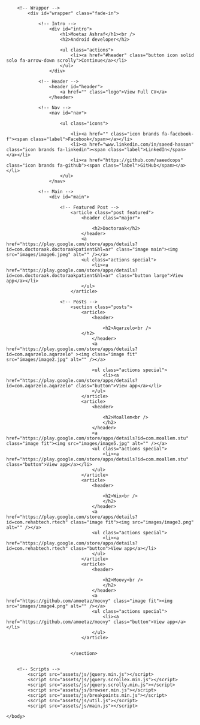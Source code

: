 
<!DOCTYPE HTML>
<!--
	Massively by HTML5 UP
	html5up.net | @ajlkn
	Free for personal and commercial use under the CCA 3.0 license (html5up.net/license)
-->
<html>
	<head>
		<title>ٍSaeed Hassan</title>
		<meta charset="utf-8" />
		<meta name="viewport" content="width=device-width, initial-scale=1, user-scalable=no" />
		<link rel="stylesheet" href="assets/css/main.css" />
		<noscript><link rel="stylesheet" href="assets/css/noscript.css" /></noscript>
	</head>
	<body class="is-preload">

		<!-- Wrapper -->
			<div id="wrapper" class="fade-in">

				<!-- Intro -->
					<div id="intro">
						<h1>Moetaz Ashraf</h1><br />
						<h2>Android developer</h2>

						<ul class="actions">
							<li><a href="#header" class="button icon solid solo fa-arrow-down scrolly">Continue</a></li>
						</ul>
					</div>

				<!-- Header -->
					<header id="header">
						<a href="" class="logo">View Full CV</a>
					</header>

				<!-- Nav -->
					<nav id="nav">

						<ul class="icons">

							<li><a href="" class="icon brands fa-facebook-f"><span class="label">Facebook</span></a></li>
							<li><a href="www.linkedin.com/in/saeed-hassan" class="icon brands fa-linkedin"><span class="label">LinkedIn</span></a></li>
							<li><a href="https://github.com/saeedcops" class="icon brands fa-github"><span class="label">GitHub</span></a></li>
						</ul>
					</nav>

				<!-- Main -->
					<div id="main">

						<!-- Featured Post -->
							<article class="post featured">
								<header class="major">

									<h2>Doctoraak</h2>
 								</header>
								<a href="https://play.google.com/store/apps/details?id=com.doctoraak.doctoraakpatient&hl=ar" class="image main"><img src="images/image6.jpeg" alt="" /></a>
								<ul class="actions special">
									<li><a href="https://play.google.com/store/apps/details?id=com.doctoraak.doctoraakpatient&hl=ar" class="button large">View app</a></li>
								</ul>
							</article>

						<!-- Posts -->
							<section class="posts">
								<article>
									<header>

										<h2>Aqarzelo<br />
								</h2>
									</header>
									<a href="https://play.google.com/store/apps/details?id=com.aqarzelo.aqarzelo" ><img class="image fit" src="images/image2.jpg" alt="" /></a>

									<ul class="actions special">
										<li><a href="https://play.google.com/store/apps/details?id=com.aqarzelo.aqarzelo" class="button">View app</a></li>
									</ul>
								</article>
								<article>
									<header>

										<h2>Moallem<br />
										</h2>
									</header>
									<a href="https://play.google.com/store/apps/details?id=com.moallem.stu" class="image fit"><img src="images/image5.jpg" alt="" /></a>
 									<ul class="actions special">
										<li><a href="https://play.google.com/store/apps/details?id=com.moallem.stu" class="button">View app</a></li>
									</ul>
								</article>
								<article>
									<header>

										<h2>Wix<br />
										</h2>
									</header>
									<a href="https://play.google.com/store/apps/details?id=com.rehabtech.rtech" class="image fit"><img src="images/image3.png" alt="" /></a>
 									<ul class="actions special">
										<li><a href="https://play.google.com/store/apps/details?id=com.rehabtech.rtech" class="button">View app</a></li>
									</ul>
								</article>
								<article>
									<header>

										<h2>Moovy<br />
										</h2>
									</header>
									<a href="https://github.com/amoetaz/moovy" class="image fit"><img src="images/image4.png" alt="" /></a>
 									<ul class="actions special">
										<li><a href="https://github.com/amoetaz/moovy" class="button">View app</a></li>
									</ul>
								</article>


							</section>


		<!-- Scripts -->
			<script src="assets/js/jquery.min.js"></script>
			<script src="assets/js/jquery.scrollex.min.js"></script>
			<script src="assets/js/jquery.scrolly.min.js"></script>
			<script src="assets/js/browser.min.js"></script>
			<script src="assets/js/breakpoints.min.js"></script>
			<script src="assets/js/util.js"></script>
			<script src="assets/js/main.js"></script>

	</body>
</html>

